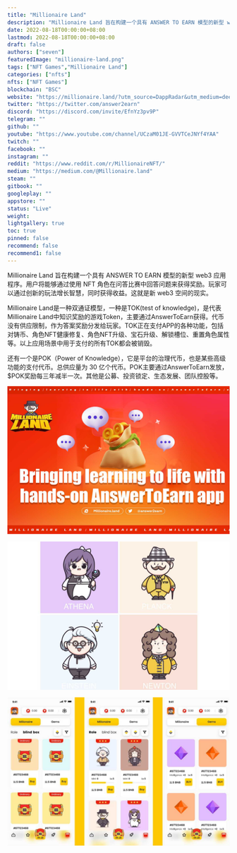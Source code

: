 ```yaml
---
title: "Millionaire Land"
description: "Millionaire Land 旨在构建一个具有 ANSWER TO EARN 模型的新型 web3 应用程序。用户将能够通过使用 NFT 角色在问答比赛中回答问题来获得奖励。玩家可以通过创新的玩法增长智慧，同时获得收益。这就是新 web3 空间的现实"
date: 2022-08-18T00:00:00+08:00
lastmod: 2022-08-18T00:00:00+08:00
draft: false
authors: ["seven"]
featuredImage: "millionaire-land.png"
tags: ["NFT Games","Millionaire Land"]
categories: ["nfts"]
nfts: ["NFT Games"]
blockchain: "BSC"
website: "https://millionaire.land/?utm_source=DappRadar&utm_medium=deeplink&utm_campaign=visit-website"
twitter: "https://twitter.com/answer2earn"
discord: "https://discord.com/invite/EfnYz3pv9P"
telegram: ""
github: ""
youtube: "https://www.youtube.com/channel/UCzaM01JE-GVVTCeJNYf4YAA"
twitch: ""
facebook: ""
instagram: ""
reddit: "https://www.reddit.com/r/MillionaireNFT/"
medium: "https://medium.com/@Millionaire.land"
steam: ""
gitbook: ""
googleplay: ""
appstore: ""
status: "Live"
weight: 
lightgallery: true
toc: true
pinned: false
recommend: false
recommend1: false
---
```

Millionaire Land 旨在构建一个具有 ANSWER TO EARN 模型的新型 web3 应用程序。用户将能够通过使用 NFT 角色在问答比赛中回答问题来获得奖励。玩家可以通过创新的玩法增长智慧，同时获得收益。这就是新 web3 空间的现实。

Millionaire Land是一种双通证模型，一种是TOK(test of knowledge)，是代表Millionaire Land中知识奖励的游戏Token，主要通过AnswerToEarn获得。代币没有供应限制，作为答案奖励分发给玩家。TOK正在支付APP的各种功能，包括对铸币、角色NFT健康修复、角色NFT升级、宝石升级、解锁槽位、重置角色属性等。以上应用场景中用于支付的所有TOK都会被销毁。

还有一个是POK（Power of Knowledge），它是平台的治理代币，也是某些高级功能的支付代币。总供应量为 30 亿个代币。POK主要通过AnswerToEarn发放，$POK奖励每三年减半一次。其他是公募、投资锁定、生态发展、团队控股等。

![1](b3e6334e-61c9-46e0-9155-683146b507b2_.jpg)

![2](4f115f2d-911d-41c5-9814-7fddab0b4a14_.jpg)

![3](cae526ae-aa99-4742-a9a9-2c61cc42b4e8_.jpg)